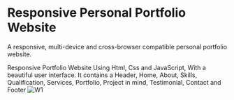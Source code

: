 # Responsive Personal Portfolio Website
A responsive, multi-device and cross-browser compatible personal portfolio website.

Responsive Portfolio Website Using Html, Css and JavaScript, With a beautiful user interface. It contains a Header, Home, About, Skills, Qualification, Services, Portfolio, Project in mind, Testimonial, Contact and Footer
![W1](https://user-images.githubusercontent.com/78149480/138155870-7d658507-8f27-41fc-afd6-164c84963cb7.png)
